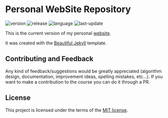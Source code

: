 # Personal WebSite Repository

![version](https://img.shields.io/badge/Version-Prod-blue)
![release](https://img.shields.io/badge/Release-1.3.4-blue)
![language](https://img.shields.io/badge/Language-HTML,Ruby,JavaScript-brightgreen)
![last-update](https://img.shields.io/badge/Last_update-12/07/2023-orange)

This is the current version of my personal [website](https://ansegura7.github.io).

It was created with the [Beautiful Jekyll](https://github.com/daattali/beautiful-jekyll) template.

## Contributing and Feedback
Any kind of feedback/suggestions would be greatly appreciated (algorithm design, documentation, improvement ideas, spelling mistakes, etc...). If you want to make a contribution to the course you can do it through a PR.

## License
This project is licensed under the terms of the <a href="https://github.com/ansegura7/ansegura7.github.io/blob/master/LICENSE">MIT license</a>.
